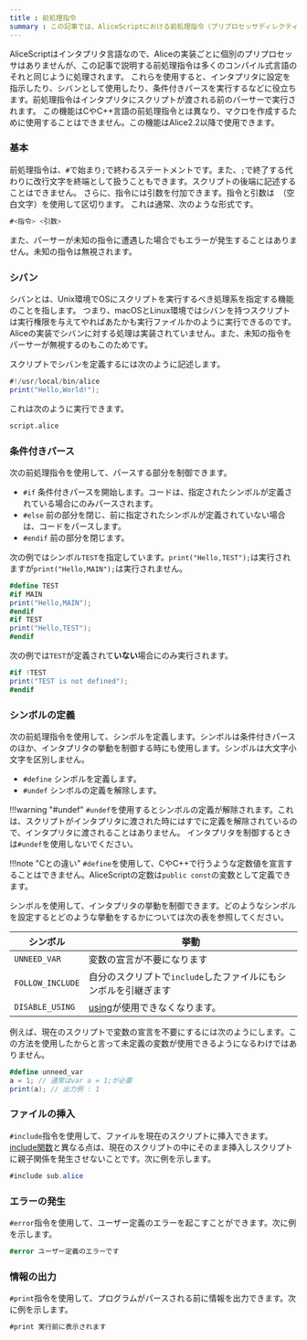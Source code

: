 ```yaml
---
title : 前処理指令
summary : この記事では、AliceScriptにおける前処理指令（プリプロセッサディレクティブ）
---
```


AliceScriptはインタプリタ言語なので、Aliceの実装ごとに個別のプリプロセッサはありませんが、この記事で説明する前処理指令は多くのコンパイル式言語のそれと同じように処理されます。
これらを使用すると、インタプリタに設定を指示したり、シバンとして使用したり、条件付きパースを実行するなどに役立ちます。前処理指令はインタプリタにスクリプトが渡される前のパーサーで実行されます。
この機能はCやC++言語の前処理指令とは異なり、マクロを作成するために使用することはできません。この機能はAlice2.2以降で使用できます。

### 基本
前処理指令は、`#`で始まり`;`で終わるステートメントです。また、`;`で終了する代わりに改行文字を終端として扱うこともできます。スクリプトの後端に記述することはできません。
さらに、指令には引数を付加できます。指令と引数は` `（空白文字）を使用して区切ります。
これは通常、次のような形式です。

```cs title="AliceScript"
#<指令> <引数>
```

また、パーサーが未知の指令に遭遇した場合でもエラーが発生することはありません。未知の指令は無視されます。

### シバン
シバンとは、Unix環境でOSにスクリプトを実行するべき処理系を指定する機能のことを指します。
つまり、macOSとLinux環境ではシバンを持つスクリプトは実行権限を与えてやればあたかも実行ファイルかのように実行できるのです。
Aliceの実装でシバンに対する処理は実装されていません。また、未知の指令をパーサーが無視するのもこのためです。

スクリプトでシバンを定義するには次のように記述します。

```cs title="script.alice"
#!/usr/local/bin/alice
print("Hello,World!");
```

これは次のように実行できます。

```sh title="シェル"
script.alice
```

### 条件付きパース
次の前処理指令を使用して、パースする部分を制御できます。

- `#if` 条件付きパースを開始します。コードは、指定されたシンボルが定義されている場合にのみパースされます。
- `#else` 前の部分を閉じ、前に指定されたシンボルが定義されていない場合は、コードをパースします。
- `#endif` 前の部分を閉じます。

次の例ではシンボル`TEST`を指定しています。`print("Hello,TEST");`は実行されますが`print("Hello,MAIN");`は実行されません。

```cs title="AliceScript"
#define TEST
#if MAIN
print("Hello,MAIN");
#endif
#if TEST
print("Hello,TEST");
#endif
```

次の例では`TEST`が定義されて**いない**場合にのみ実行されます。

```cs title="AliceScript"
#if !TEST
print("TEST is not defined");
#endif
```

### シンボルの定義
次の前処理指令を使用して、シンボルを定義します。シンボルは条件付きパースのほか、インタプリタの挙動を制御する時にも使用します。シンボルは大文字小文字を区別しません。

- `#define` シンボルを定義します。
- `#undef` シンボルの定義を解除します。

!!!warning "#undef"
    `#undef`を使用するとシンボルの定義が解除されます。これは、スクリプトがインタプリタに渡された時にはすでに定義を解除されているので、インタプリタに渡されることはありません。
    インタプリタを制御するときは`#undef`を使用しないでください。

!!!note "Cとの違い"
    `#define`を使用して、CやC++で行うような定数値を宣言することはできません。AliceScriptの定数は`public const`の変数として定義できます。

シンボルを使用して、インタプリタの挙動を制御できます。どのようなシンボルを設定するとどのような挙動をするかについては次の表を参照してください。

|シンボル|挙動|
|---|---|
|`UNNEED_VAR`|変数の宣言が不要になります|
|`FOLLOW_INCLUDE`|自分のスクリプトで`include`したファイルにもシンボルを引継ぎます|
|`DISABLE_USING`|[using](../api/alice/using.md)が使用できなくなります。|

例えば、現在のスクリプトで変数の宣言を不要にするには次のようにします。この方法を使用したからと言って未定義の変数が使用できるようになるわけではありません。

```cs title="AliceScript"
#define unneed_var
a = 1; // 通常はvar a = 1;が必要
print(a); // 出力例 : 1
```

### ファイルの挿入
`#include`指令を使用して、ファイルを現在のスクリプトに挿入できます。[include関数](../api/alice/include.md)と異なる点は、現在のスクリプトの中にそのまま挿入しスクリプトに親子関係を発生させないことです。次に例を示します。

```cs title="AliceScript"
#include sub.alice
```

### エラーの発生
`#error`指令を使用して、ユーザー定義のエラーを起こすことができます。次に例を示します。

```cs title="AliceScript"
#error ユーザー定義のエラーです
```

### 情報の出力
`#print`指令を使用して、プログラムがパースされる前に情報を出力できます。次に例を示します。

```cs title="AliceScript"
#print 実行前に表示されます
```